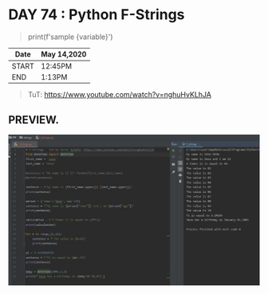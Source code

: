 # DAY 74 : Python F-Strings 
> print(f'sample {variable}')

| Date | May 14,2020 |
| ------ | ------ |
| START | 12:45PM |
| END | 1:13PM |

> TuT: https://www.youtube.com/watch?v=nghuHvKLhJA
## PREVIEW.
![Preview](Untitled.jpg)


